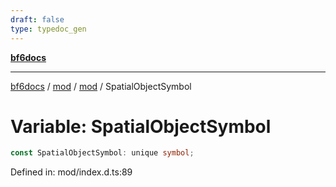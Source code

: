 ```yaml
---
draft: false
type: typedoc_gen
---
```


[**bf6docs**](../../../_index.md)

***

[bf6docs](../../../_index.md) / [mod](../../_index.md) / [mod](../_index.md) / SpatialObjectSymbol

# Variable: SpatialObjectSymbol

```ts
const SpatialObjectSymbol: unique symbol;
```

Defined in: mod/index.d.ts:89
